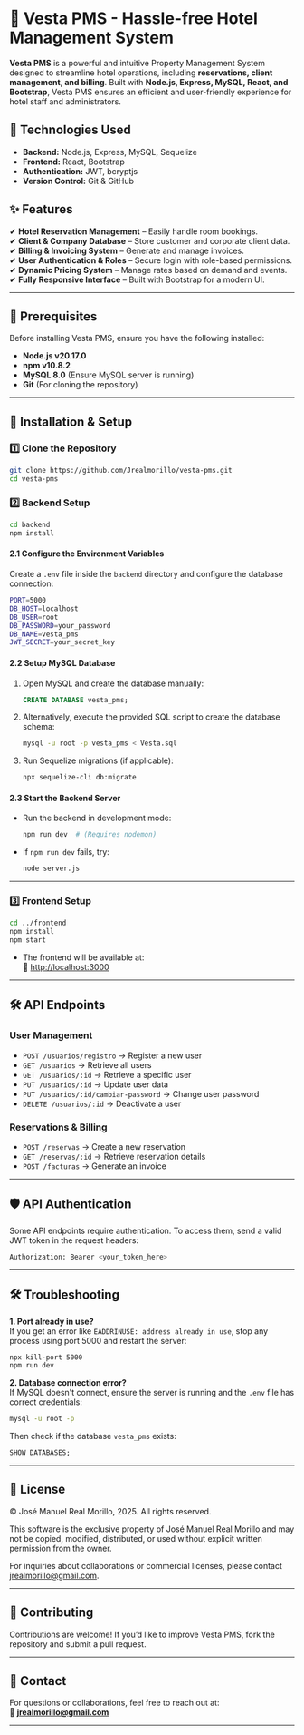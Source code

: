 # 🏨 Vesta PMS - Hassle-free Hotel Management System

**Vesta PMS** is a powerful and intuitive Property Management System designed to streamline hotel operations, including **reservations, client management, and billing**. Built with **Node.js, Express, MySQL, React, and Bootstrap**, Vesta PMS ensures an efficient and user-friendly experience for hotel staff and administrators.

## 🚀 Technologies Used

- **Backend:** Node.js, Express, MySQL, Sequelize
- **Frontend:** React, Bootstrap
- **Authentication:** JWT, bcryptjs
- **Version Control:** Git & GitHub

## ✨ Features

✔ **Hotel Reservation Management** – Easily handle room bookings.  
✔ **Client & Company Database** – Store customer and corporate client data.  
✔ **Billing & Invoicing System** – Generate and manage invoices.  
✔ **User Authentication & Roles** – Secure login with role-based permissions.  
✔ **Dynamic Pricing System** – Manage rates based on demand and events.  
✔ **Fully Responsive Interface** – Built with Bootstrap for a modern UI.  

---

## 🔧 Prerequisites

Before installing Vesta PMS, ensure you have the following installed:

- **Node.js v20.17.0** 
- **npm v10.8.2** 
- **MySQL 8.0** (Ensure MySQL server is running)
- **Git** (For cloning the repository)

---

## 👜 Installation & Setup

### 1️⃣ Clone the Repository
```sh
git clone https://github.com/Jrealmorillo/vesta-pms.git
cd vesta-pms
```

### 2️⃣ Backend Setup
```sh
cd backend
npm install
```

#### 2.1 Configure the Environment Variables
Create a `.env` file inside the `backend` directory and configure the database connection:
```sh
PORT=5000
DB_HOST=localhost
DB_USER=root
DB_PASSWORD=your_password
DB_NAME=vesta_pms
JWT_SECRET=your_secret_key
```

#### 2.2 Setup MySQL Database
1. Open MySQL and create the database manually:
   ```sql
   CREATE DATABASE vesta_pms;
   ```
2. Alternatively, execute the provided SQL script to create the database schema:
   ```sh
   mysql -u root -p vesta_pms < Vesta.sql
   ```
3. Run Sequelize migrations (if applicable):
   ```sh
   npx sequelize-cli db:migrate
   ```

#### 2.3 Start the Backend Server
- Run the backend in development mode:
   ```sh
   npm run dev  # (Requires nodemon)
   ```
- If `npm run dev` fails, try:
   ```sh
   node server.js
   ```

---

### 3️⃣ Frontend Setup
```sh
cd ../frontend
npm install
npm start
```
- The frontend will be available at:  
  🔗 [http://localhost:3000](http://localhost:3000)

---

## 🛠️ API Endpoints

### **User Management**
- `POST /usuarios/registro` → Register a new user  
- `GET /usuarios` → Retrieve all users  
- `GET /usuarios/:id` → Retrieve a specific user  
- `PUT /usuarios/:id` → Update user data  
- `PUT /usuarios/:id/cambiar-password` → Change user password  
- `DELETE /usuarios/:id` → Deactivate a user  

### **Reservations & Billing**
- `POST /reservas` → Create a new reservation  
- `GET /reservas/:id` → Retrieve reservation details  
- `POST /facturas` → Generate an invoice  

---

## 🛡️ API Authentication
Some API endpoints require authentication. To access them, send a valid JWT token in the request headers:
```sh
Authorization: Bearer <your_token_here>
```

---

## 🛠️ Troubleshooting

**1. Port already in use?**  
If you get an error like `EADDRINUSE: address already in use`, stop any process using port 5000 and restart the server:
```sh
npx kill-port 5000
npm run dev
```

**2. Database connection error?**  
If MySQL doesn't connect, ensure the server is running and the `.env` file has correct credentials:
```sh
mysql -u root -p
```
Then check if the database `vesta_pms` exists:
```sql
SHOW DATABASES;
```

---

## 📃 License

© José Manuel Real Morillo, 2025. All rights reserved.

This software is the exclusive property of José Manuel Real Morillo and may not be copied, modified, distributed, or used without explicit written permission from the owner.

For inquiries about collaborations or commercial licenses, please contact jrealmorillo@gmail.com.

---

## 🤝 Contributing

Contributions are welcome! If you’d like to improve Vesta PMS, fork the repository and submit a pull request.

---

## 📩 Contact

For questions or collaborations, feel free to reach out at:  
📧 **jrealmorillo@gmail.com**  
<!-- 🌐 [YourWebsite.com](https://yourwebsite.com)  -->


<!-- 🌐 https://jreal.es  --> 

---

